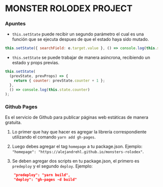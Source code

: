 # MONSTER ROLODEX PROJECT

### Apuntes

- `this.setState` puede recibir un segundo parámetro el cual es una función que se ejecuta despues de que el estado haya sido mutado.

```javascript
this.setState({ searchField: e.target.value }, () => console.log(this.state));
```

- `this.setState` se puede trabajar de manera asincrona, recibiendo un estado y props previas.

```javascript
this.setState(
  (prevState, prevProps) => {
    return { counter: prevState.counter + 1 };
  },
  () => console.log(this.state.counter)
);
```

### Github Pages

Es el servicio de Github para publicar páginas web estáticas de manera gratuita.

1. Lo primer que hay que hacer es agregar la librería correspondiente utilizando el comando `yarn add gh-pages`.

2. Luego debes agregar el tag `homepage` a tu package.json. Ejemplo: `"homepage": "https://alejandrehl.github.io/monsters-rolodex"`.

3. Se deben agregar dos scripts en tu package.json, el primero es `predeploy` y el segundo `deploy`. Ejemplo:

```json
    "predeploy": "yarn build",
    "deploy": "gh-pages -d build"
```

